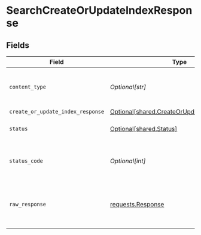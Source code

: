 # SearchCreateOrUpdateIndexResponse


## Fields

| Field                                                                                                  | Type                                                                                                   | Required                                                                                               | Description                                                                                            |
| ------------------------------------------------------------------------------------------------------ | ------------------------------------------------------------------------------------------------------ | ------------------------------------------------------------------------------------------------------ | ------------------------------------------------------------------------------------------------------ |
| `content_type`                                                                                         | *Optional[str]*                                                                                        | :heavy_check_mark:                                                                                     | HTTP response content type for this operation                                                          |
| `create_or_update_index_response`                                                                      | [Optional[shared.CreateOrUpdateIndexResponse]](undefined/models/shared/createorupdateindexresponse.md) | :heavy_minus_sign:                                                                                     | OK                                                                                                     |
| `status`                                                                                               | [Optional[shared.Status]](undefined/models/shared/status.md)                                           | :heavy_minus_sign:                                                                                     | Default error response                                                                                 |
| `status_code`                                                                                          | *Optional[int]*                                                                                        | :heavy_check_mark:                                                                                     | HTTP response status code for this operation                                                           |
| `raw_response`                                                                                         | [requests.Response](https://requests.readthedocs.io/en/latest/api/#requests.Response)                  | :heavy_minus_sign:                                                                                     | Raw HTTP response; suitable for custom response parsing                                                |